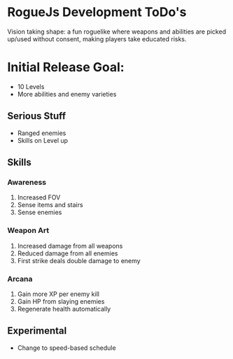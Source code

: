 # RogueJs Development ToDo's
Vision taking shape: a fun roguelike where weapons and abilities are picked up/used without consent,
making players take educated risks.

# Initial Release Goal:
* 10 Levels
* More abilities and enemy varieties

## Serious Stuff
* Ranged enemies
* Skills on Level up

## Skills
### Awareness
1. Increased FOV 
2. Sense items and stairs
3. Sense enemies

### Weapon Art
1. Increased damage from all weapons
2. Reduced damage from all enemies
3. First strike deals double damage to enemy

### Arcana
1. Gain more XP per enemy kill 
2. Gain HP from slaying enemies
3. Regenerate health automatically 

## Experimental
* Change to speed-based schedule